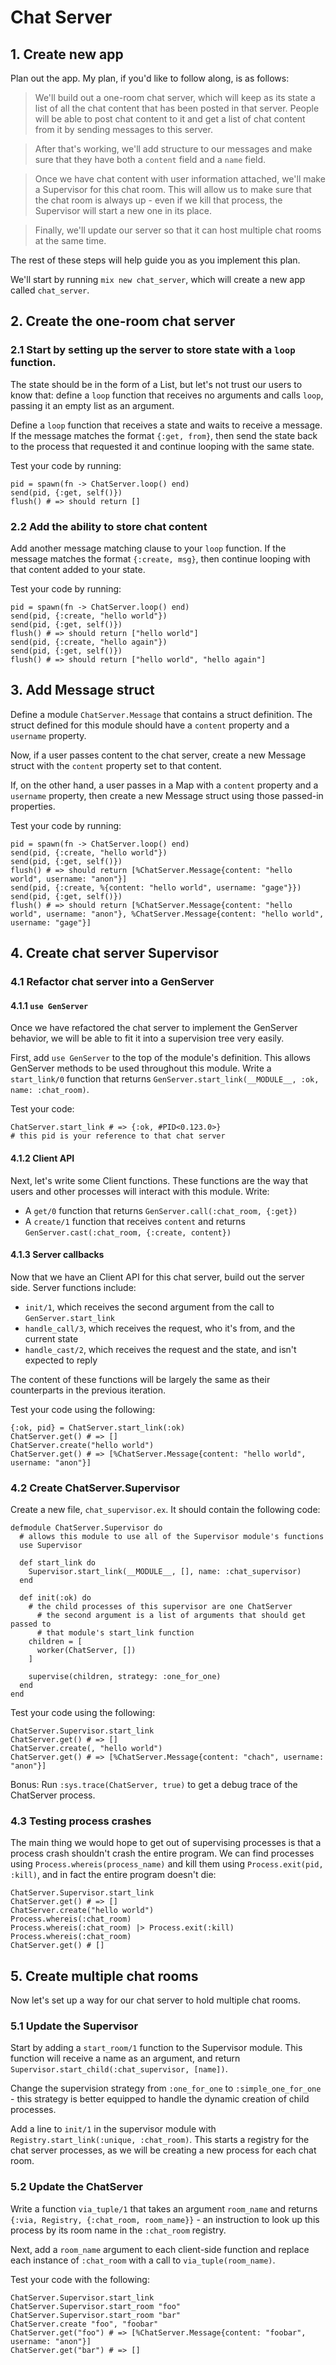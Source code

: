 # Chat Server

## 1. Create new app

Plan out the app. My plan, if you'd like to follow along, is as follows:

> We'll build out a one-room chat server, which will keep as its state a list of
> all the chat content that has been posted in that server. People will be able
> to post chat content to it and get a list of chat content from it by sending
> messages to this server.

> After that's working, we'll add structure to our messages and make sure that
> they have both a `content` field and a `name` field.

> Once we have chat content with user information attached, we'll make a
> Supervisor for this chat room. This will allow us to make sure that the chat
> room is always up - even if we kill that process, the Supervisor will start a
> new one in its place.

> Finally, we'll update our server so that it can host multiple chat rooms at
> the same time.

The rest of these steps will help guide you as you implement this plan.

We'll start by running `mix new chat_server`, which will create a new app
called `chat_server`.

## 2. Create the one-room chat server

### 2.1 Start by setting up the server to store state with a `loop` function.

The state should be in the form of a List, but let's not trust our users to
know that: define a `loop` function that receives no arguments and calls
`loop`, passing it an empty list as an argument.

Define a `loop` function that receives a state and waits to receive a message.
If the message matches the format `{:get, from}`, then send the state back to
the process that requested it and continue looping with the same state.

Test your code by running:
```
pid = spawn(fn -> ChatServer.loop() end)
send(pid, {:get, self()})
flush() # => should return []
```

### 2.2 Add the ability to store chat content

Add another message matching clause to your `loop` function. If the message
matches the format `{:create, msg}`, then continue looping with that content
added to your state.

Test your code by running:
```
pid = spawn(fn -> ChatServer.loop() end)
send(pid, {:create, "hello world"})
send(pid, {:get, self()})
flush() # => should return ["hello world"]
send(pid, {:create, "hello again"})
send(pid, {:get, self()})
flush() # => should return ["hello world", "hello again"]
```

## 3. Add Message struct

Define a module `ChatServer.Message` that contains a struct definition. The
struct defined for this module should have a `content` property and a
`username` property.

Now, if a user passes content to the chat server, create a new Message struct
with the `content` property set to that content.

If, on the other hand, a user passes in a Map with a `content` property and a
`username` property, then create a new Message struct using those passed-in
properties.

Test your code by running:
```
pid = spawn(fn -> ChatServer.loop() end)
send(pid, {:create, "hello world"})
send(pid, {:get, self()})
flush() # => should return [%ChatServer.Message{content: "hello world", username: "anon"}]
send(pid, {:create, %{content: "hello world", username: "gage"}})
send(pid, {:get, self()})
flush() # => should return [%ChatServer.Message{content: "hello world", username: "anon"}, %ChatServer.Message{content: "hello world", username: "gage"}]
```

## 4. Create chat server Supervisor

### 4.1 Refactor chat server into a GenServer

#### 4.1.1 `use GenServer`

Once we have refactored the chat server to implement the GenServer behavior, we
will be able to fit it into a supervision tree very easily.

First, add `use GenServer` to the top of the module's definition. This allows
GenServer methods to be used throughout this module. Write a `start_link/0`
function that returns `GenServer.start_link(__MODULE__, :ok, name: :chat_room)`.

Test your code:
```
ChatServer.start_link # => {:ok, #PID<0.123.0>}
# this pid is your reference to that chat server
```

#### 4.1.2 Client API

Next, let's write some Client functions. These functions are the way that users
and other processes will interact with this module. Write:
+ A `get/0` function that returns `GenServer.call(:chat_room, {:get})`
+ A `create/1` function that receives `content` and returns
`GenServer.cast(:chat_room, {:create, content})`

#### 4.1.3 Server callbacks

Now that we have an Client API for this chat server, build out the server
side. Server functions include:
+ `init/1`, which receives the second argument from the call to
`GenServer.start_link`
+ `handle_call/3`, which receives the request, who it's from, and the current
state
+ `handle_cast/2`, which receives the request and the state, and isn't expected
to reply

The content of these functions will be largely the same as their counterparts
in the previous iteration.

Test your code using the following:
```
{:ok, pid} = ChatServer.start_link(:ok)
ChatServer.get() # => []
ChatServer.create("hello world")
ChatServer.get() # => [%ChatServer.Message{content: "hello world", username: "anon"}]
```

### 4.2 Create ChatServer.Supervisor

Create a new file, `chat_supervisor.ex`. It should contain the following code:
```
defmodule ChatServer.Supervisor do
  # allows this module to use all of the Supervisor module's functions
  use Supervisor

  def start_link do
    Supervisor.start_link(__MODULE__, [], name: :chat_supervisor)
  end

  def init(:ok) do
    # the child processes of this supervisor are one ChatServer
      # the second argument is a list of arguments that should get passed to
      # that module's start_link function
    children = [
      worker(ChatServer, [])
    ]

    supervise(children, strategy: :one_for_one)
  end
end
```

Test your code using the following:
```
ChatServer.Supervisor.start_link
ChatServer.get() # => []
ChatServer.create(, "hello world")
ChatServer.get() # => [%ChatServer.Message{content: "chach", username: "anon"}]
```

Bonus: Run `:sys.trace(ChatServer, true)` to get a debug trace of the
ChatServer process.

### 4.3 Testing process crashes

The main thing we would hope to get out of supervising processes is that a
process crash shouldn't crash the entire program. We can find processes using
`Process.whereis(process_name)` and kill them using `Process.exit(pid, :kill)`,
and in fact the entire program doesn't die:

```
ChatServer.Supervisor.start_link
ChatServer.get() # => []
ChatServer.create("hello world")
Process.whereis(:chat_room)
Process.whereis(:chat_room) |> Process.exit(:kill)
Process.whereis(:chat_room)
ChatServer.get() # []
```



## 5. Create multiple chat rooms

Now let's set up a way for our chat server to hold multiple chat rooms.

### 5.1 Update the Supervisor

Start by adding a `start_room/1` function to the Supervisor module. This
function will receive a name as an argument, and return
`Supervisor.start_child(:chat_supervisor, [name])`.

Change the supervision strategy from `:one_for_one` to `:simple_one_for_one` -
this strategy is better equipped to handle the dynamic creation of child
processes.

Add a line to `init/1` in the supervisor module with
`Registry.start_link(:unique, :chat_room)`. This starts a registry for the chat
server processes, as we will be creating a new process for each chat room.

### 5.2 Update the ChatServer

Write a function `via_tuple/1` that takes an argument `room_name` and returns
`{:via, Registry, {:chat_room, room_name}}` - an instruction to look up this
process by its room name in the `:chat_room` registry.

Next, add a `room_name` argument to each client-side function and replace each
instance of `:chat_room` with a call to `via_tuple(room_name)`.

Test your code with the following:
```
ChatServer.Supervisor.start_link
ChatServer.Supervisor.start_room "foo"
ChatServer.Supervisor.start_room "bar"
ChatServer.create "foo", "foobar"
ChatServer.get("foo") # => [%ChatServer.Message{content: "foobar", username: "anon"}]
ChatServer.get("bar") # => []
```
